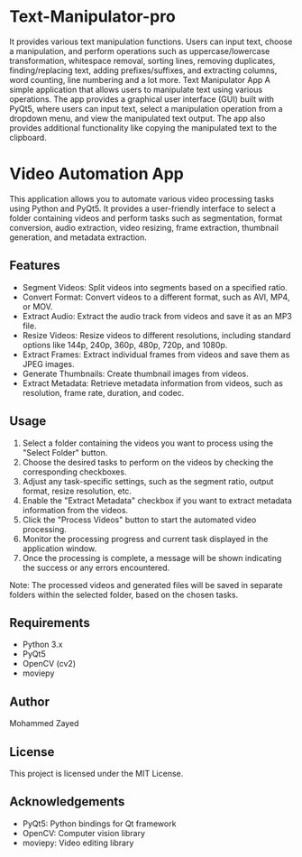 # Text-Manipulator-pro
It provides various text manipulation functions. Users can input text, choose a manipulation, and perform operations such as uppercase/lowercase transformation, whitespace removal, sorting lines, removing duplicates, finding/replacing text, adding prefixes/suffixes, and extracting columns, word counting, line numbering and a lot more.
Text Manipulator App
A simple application that allows users to manipulate text using various operations. The app provides a graphical user interface (GUI) built with PyQt5, where users can input text, select a manipulation operation from a dropdown menu, and view the manipulated text output. The app also provides additional functionality like copying the manipulated text to the clipboard.

# Video Automation App

This application allows you to automate various video processing tasks using Python and PyQt5. It provides a user-friendly interface to select a folder containing videos and perform tasks such as segmentation, format conversion, audio extraction, video resizing, frame extraction, thumbnail generation, and metadata extraction.

## Features

- Segment Videos: Split videos into segments based on a specified ratio.
- Convert Format: Convert videos to a different format, such as AVI, MP4, or MOV.
- Extract Audio: Extract the audio track from videos and save it as an MP3 file.
- Resize Videos: Resize videos to different resolutions, including standard options like 144p, 240p, 360p, 480p, 720p, and 1080p.
- Extract Frames: Extract individual frames from videos and save them as JPEG images.
- Generate Thumbnails: Create thumbnail images from videos.
- Extract Metadata: Retrieve metadata information from videos, such as resolution, frame rate, duration, and codec.

## Usage

1. Select a folder containing the videos you want to process using the "Select Folder" button.
2. Choose the desired tasks to perform on the videos by checking the corresponding checkboxes.
3. Adjust any task-specific settings, such as the segment ratio, output format, resize resolution, etc.
4. Enable the "Extract Metadata" checkbox if you want to extract metadata information from the videos.
5. Click the "Process Videos" button to start the automated video processing.
6. Monitor the processing progress and current task displayed in the application window.
7. Once the processing is complete, a message will be shown indicating the success or any errors encountered.

Note: The processed videos and generated files will be saved in separate folders within the selected folder, based on the chosen tasks.

## Requirements

- Python 3.x
- PyQt5
- OpenCV (cv2)
- moviepy

## Author

Mohammed Zayed

## License

This project is licensed under the MIT License.

## Acknowledgements

- PyQt5: Python bindings for Qt framework
- OpenCV: Computer vision library
- moviepy: Video editing library
